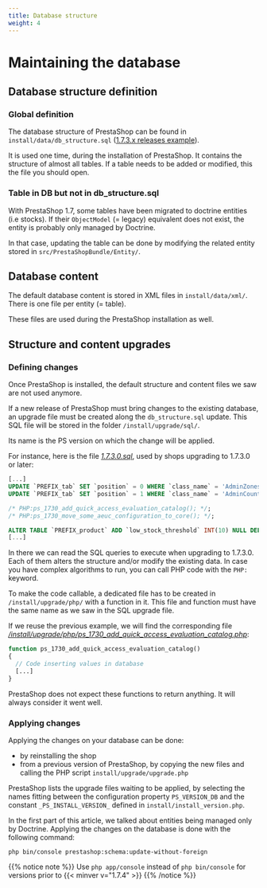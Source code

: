 ```yaml
---
title: Database structure
weight: 4
---
```


# Maintaining the database

## Database structure definition

### Global definition

The database structure of PrestaShop can be found in `install/data/db_structure.sql` ([1.7.3.x releases example](https://github.com/PrestaShop/PrestaShop/blob/1.7.3.x/install-dev/data/db_structure.sql)).

It is used one time, during the installation of PrestaShop.
It contains the structure of almost all tables. If a table needs to be added or
modified, this the file you should open.

### Table in DB but not in db_structure.sql

With PrestaShop 1.7, some tables have been migrated to doctrine entities
(i.e stocks). If their `ObjectModel` (= legacy) equivalent does not exist,
the entity is probably only managed by Doctrine.

In that case, updating the table can be done by modifying the related entity
stored in `src/PrestaShopBundle/Entity/`.

## Database content

The default database content is stored in XML files in `install/data/xml/`.
There is one file per entity (= table).

These files are used during the PrestaShop installation as well.

## Structure and content upgrades

### Defining changes

Once PrestaShop is installed, the default structure and content files we saw
are not used anymore.

If a new release of PrestaShop must bring changes to the existing database, an
upgrade file must be created along the `db_structure.sql` update. This SQL
file will be stored in the folder `/install/upgrade/sql/`.

Its name is the PS version on which the change will be applied.

For instance, here is the file *[1.7.3.0.sql](https://github.com/PrestaShop/PrestaShop/blob/1.7.3.x/install-dev/upgrade/sql/1.7.3.0.sql)*,
used by shops upgrading to 1.7.3.0 or later:

```sql
[...]
UPDATE `PREFIX_tab` SET `position` = 0 WHERE `class_name` = 'AdminZones' AND `position` = '1';
UPDATE `PREFIX_tab` SET `position` = 1 WHERE `class_name` = 'AdminCountries' AND `position` = '0';

/* PHP:ps_1730_add_quick_access_evaluation_catalog(); */;
/* PHP:ps_1730_move_some_aeuc_configuration_to_core(); */;

ALTER TABLE `PREFIX_product` ADD `low_stock_threshold` INT(10) NULL DEFAULT NULL AFTER `minimal_quantity`;
[...]
```

In there we can read the SQL queries to execute when upgrading to 1.7.3.0.
Each of them alters the structure and/or modify the existing data.
In case you have complex algorithms to run, you can call PHP code with the
`PHP:` keyword.

To make the code callable, a dedicated file has to be created in
`/install/upgrade/php/` with a function in it. This file and function must have
the same name as we saw in the SQL upgrade file.

If we reuse the previous example, we will find the corresponding file *[/install/upgrade/php/ps_1730_add_quick_access_evaluation_catalog.php](https://github.com/PrestaShop/PrestaShop/blob/1.7.3.x/install-dev/upgrade/php/ps_1730_add_quick_access_evaluation_catalog.php)*:

```php
function ps_1730_add_quick_access_evaluation_catalog()
{
  // Code inserting values in database
  [...]
}
```

PrestaShop does not expect these functions to return anything. It will always
consider it went well.

### Applying changes

Applying the changes on your database can be done:

* by reinstalling the shop
* from a previous version of PrestaShop, by copying the new files and calling
the PHP script `install/upgrade/upgrade.php`

PrestaShop lists the upgrade files waiting to be applied, by selecting the names
fitting between the configuration property `PS_VERSION_DB` and the constant
`_PS_INSTALL_VERSION_` defined in `install/install_version.php`.

In the first part of this article, we talked about entities being managed only by
Doctrine. Applying the changes on the database is done with the following command:

```
php bin/console prestashop:schema:update-without-foreign
```

{{% notice note %}}
Use `php app/console` instead of `php bin/console` for versions prior to {{< minver v="1.7.4" >}}
{{% /notice %}}
